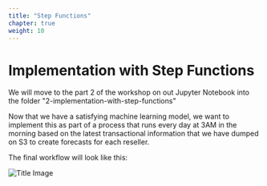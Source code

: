 ```yaml
---
title: "Step Functions"
chapter: true
weight: 10
---
```


# Implementation with Step Functions 
We will move to the part 2 of the workshop on out Jupyter Notebook into the folder "2-implementation-with-step-functions"

Now that we have a satisfying machine learning model, we want to implement this as part of a process that runs every day at 3AM in the morning based on the latest transactional information that we have dumped on S3 to create forecasts for each reseller.

The final workflow will look like this:

![Title Image](/images/sagemaker.png)


